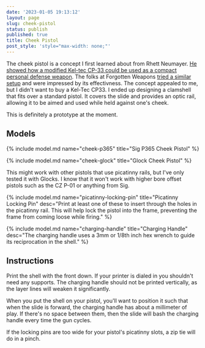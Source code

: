 ```yaml
---
date: '2023-01-05 19:13:12'
layout: page
slug: cheek-pistol
status: publish
published: true
title: Cheek Pistol
post_style: 'style="max-width: none;"'
---
```


The cheek pistol is a concept I first learned about from Rhett Neumayer. [He showed how a modified Kel-tec CP-33 could be used as a compact personal defense weapon](https://www.youtube.com/watch?v=uY4zGd7uyd0). The folks at Forgotten Weapons [tried a similar setup](https://www.youtube.com/watch?v=QhfluziKZBY) and were impressed by its effectivness. The concept appealed to me, but I didn't want to buy a Kel-Tec CP33. I ended up designing a clamshell that fits over a standard pistol. It covers the slide and provides an optic rail, allowing it to be aimed and used while held against one's cheek.

This is definitely a prototype at the moment.

## Models

{% include model.md name="cheek-p365" title="Sig P365 Cheek Pistol" %}

{% include model.md name="cheek-glock" title="Glock Cheek Pistol" %}

This might work with other pistols that use picatinny rails, but I've only tested it with Glocks. I know that it won't work with higher bore offset pistols such as the CZ P-01 or anything from Sig.

{% include model.md name="picatinny-locking-pin" title="Picatinny Locking Pin" desc="Print at least one of these to insert through the holes in the picatinny rail. This will help lock the pistol into the frame, preventing the frame from coming loose while firing." %}

{% include model.md name="charging-handle" title="Charging Handle" desc="The charging handle uses a 3mm or 1/8th inch hex wrench to guide its reciprocation in the shell." %}


## Instructions

Print the shell with the front down. If your printer is dialed in you shouldn't need any supports. The charging handle should not be printed vertically, as the layer lines will weaken it significantly.

When you put the shell on your pistol, you'll want to position it such that when the slide is forward, the charging handle has about a millimeter of play. If there's no space between them, then the slide will bash the charging handle every time the gun cycles.

If the locking pins are too wide for your pistol's picatinny slots, a zip tie will do in a pinch.



<!-- ### Backstraps -->
